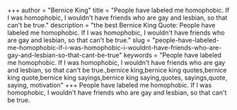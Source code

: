 +++
author = "Bernice King"
title = "People have labeled me homophobic. If I was homophobic, I wouldn't have friends who are gay and lesbian, so that can't be true."
description = "the best Bernice King Quote: People have labeled me homophobic. If I was homophobic, I wouldn't have friends who are gay and lesbian, so that can't be true."
slug = "people-have-labeled-me-homophobic-if-i-was-homophobic-i-wouldnt-have-friends-who-are-gay-and-lesbian-so-that-cant-be-true"
keywords = "People have labeled me homophobic. If I was homophobic, I wouldn't have friends who are gay and lesbian, so that can't be true.,bernice king,bernice king quotes,bernice king quote,bernice king sayings,bernice king saying,quotes, sayings,quote, saying, motivation"
+++
People have labeled me homophobic. If I was homophobic, I wouldn't have friends who are gay and lesbian, so that can't be true.

